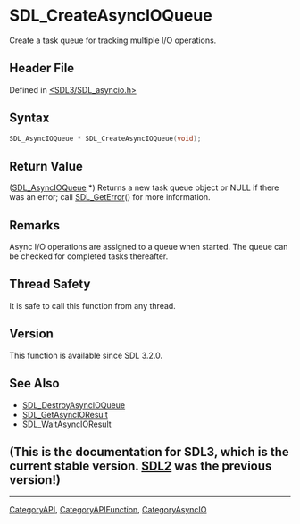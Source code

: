 # SDL_CreateAsyncIOQueue

Create a task queue for tracking multiple I/O operations.

## Header File

Defined in [<SDL3/SDL_asyncio.h>](https://github.com/libsdl-org/SDL/blob/main/include/SDL3/SDL_asyncio.h)

## Syntax

```c
SDL_AsyncIOQueue * SDL_CreateAsyncIOQueue(void);
```

## Return Value

([SDL_AsyncIOQueue](SDL_AsyncIOQueue) *) Returns a new task queue object or
NULL if there was an error; call [SDL_GetError](SDL_GetError)() for more
information.

## Remarks

Async I/O operations are assigned to a queue when started. The queue can be
checked for completed tasks thereafter.

## Thread Safety

It is safe to call this function from any thread.

## Version

This function is available since SDL 3.2.0.

## See Also

- [SDL_DestroyAsyncIOQueue](SDL_DestroyAsyncIOQueue)
- [SDL_GetAsyncIOResult](SDL_GetAsyncIOResult)
- [SDL_WaitAsyncIOResult](SDL_WaitAsyncIOResult)


## (This is the documentation for SDL3, which is the current stable version. [SDL2](https://wiki.libsdl.org/SDL2/) was the previous version!)



----
[CategoryAPI](CategoryAPI), [CategoryAPIFunction](CategoryAPIFunction), [CategoryAsyncIO](CategoryAsyncIO)

